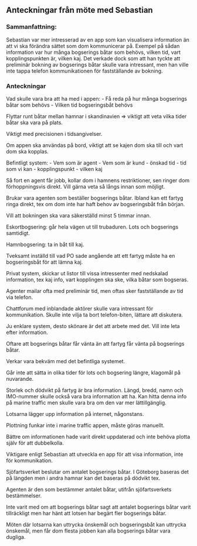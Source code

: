 ## Anteckningar från möte med Sebastian

### Sammanfattning:
Sebastian var mer intresserad av en app som kan visualisera information än att vi ska förändra sättet som dom kommunicerar på. Exempel på sådan information var hur många bogserings båtar som behövs, vilken tid, vart kopplingspunkten är, vilken kaj. Det verkade dock som att han tyckte att preliminär bokning av bogserings båtar skulle vara intressant, men han ville inte tappa telefon kommunikationen för fastställande av bokning.

### Anteckningar
Vad skulle vara bra att ha med i appen:
    - Få reda på hur många bogserings båtar som behövs
    - Vilken tid bogseringsbåt behövs


Flyttar runt båtar mellan hamnar i skandinavien => viktigt att veta vilka tider båtar ska vara på plats.

Viktigt med precisionen i tidsangivelser.

Om appen ska användas på bord, viktigt att se kajen dom ska till och vart dom ska kopplas.

Befintligt system:
    - Vem som är agent
    - Vem som är kund
    - önskad tid
    - tid som vi kan
    - kopplingspunkt
    - vilken kaj

Så fort en agent får jobb, kollar dom i hamnens restriktioner, sen ringer dom förhoppningsvis direkt. Vill gärna veta så långs innan som möjligt.

Brukar vara agenten som beställer bogserings båtar. Ibland kan ett fartyg ringa direkt, tex om dom inte har haft behov av bogseringsbåt från början.

Vill att bokningen ska vara säkerställd minst 5 timmar innan.

Eskortbogsering: går hela vägen ut till trubaduren. Lots och bogserings samtidigt.

Hamnbogsering: ta in båt till kaj.

Tveksamt inställd till vad PO sade angående att ett fartyg måste ha en bogseringsbåt för att lämna kaj.

Privat system, skickar ut listor till vissa intressenter med nedskalad information, tex kaj info, vart kopplingen ska ske, vilka båtar som bogseras.

Agenter mailar ofta med preliminär tid, men oftas sker fastställande av tid via telefon.

Chattforum med inblandade aktörer skulle vara intressant för kommunikation. Skulle inte vilja ta bort telefon-biten, lättare att diskutera.

Ju enklare system, desto skönare är det att arbete med det. Vill inte leta efter information.

Oftare att bogserings båtar får vänta än att fartyg får vänta på bogserings båtar.

Verkar vara bekväm med det befintliga systemet. 

Går inte att sätta in olika tider för lots och bogsering längre, klagomål på nuvarande.

Storlek och dödvikt på fartyg är bra information. Längd, bredd, namn och IMO-nummer skulle också vara bra information att ha. Kan hitta denna info på marine traffic men skulle vara bra om den var mer lättillgänglig.

Lotsarna lägger upp information på internet, någonstans.

Plottning funkar inte i marine traffic appen, måste göras manuellt.

Bättre om informationen hade varit direkt uppdaterad och inte behöva plotta själv för att dubbelkolla.

Viktigare enligt Sebastian att utveckla en app för att visa information, inte för kommunikation.

Sjöfartsverket beslutar om antalet bogserings båtar. I Göteborg baseras det på längden men i andra hamnar kan det baseras på dödvikt tex.

Agenten är den som bestämmer antalet båtar, utifrån sjöfartsverkets bestämmelser.

Inte varit med om att bogserings båtar sagt att antalet bogserings båtar varit tillräckligt men har hänt att lotsen har begärt fler bogserings båtar.

Möten där lotsarna kan uttrycka önskemål och bogseringsbåt kan uttrycka önskemål, men får dom flesta jobben kan alla bogserings båtar vara dugliga.




